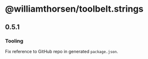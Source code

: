 # @williamthorsen/toolbelt.strings

## 0.5.1

### Tooling

Fix reference to GitHub repo in generated `package.json`.
